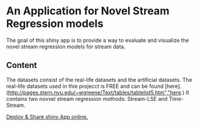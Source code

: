 # An Application for Novel Stream Regression models 
The goal of this shiny app is to provide a way to evaluate and visualize the novel stream regression models for stream data.

Content
--
The datasets consist of the real-life datasets and the artificial datasets. The real-life datasets used in thie projecct is FREE and can be found [here].(http://pages.stern.nyu.edu/~wgreene/Text/tables/tablelist5.htm","here.)
It contains two novvel stream regression mothods: Stream-LSE and Time-Stream.

[Deploy & Share shiny App online.](https://streamregressiontool.shinyapps.io/novel-stream-regression-shiny-app-/)

